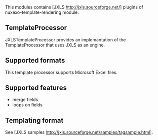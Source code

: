 This modules contains [JXLS http://jxls.sourceforge.net/] plugins of nuxexo-template-rendering module.

## TemplateProcessor

JXLSTemplateProcessor provides an implemantation of the TemplateProcessor that uses JXLS as an engine.

## Supported formats 

This template processor supports Microsoft Excel files.

## Supported features

 - merge fields
 - loops on fields

## Templating format

See [JXLS samples http://jxls.sourceforge.net/samples/tagsample.html].

